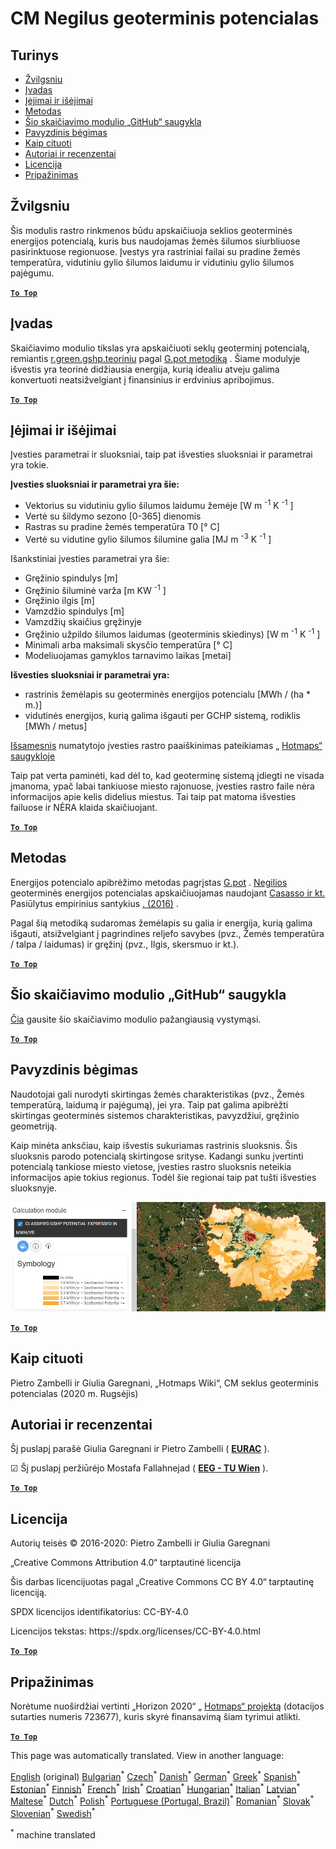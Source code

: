 <h1><a class="anchor" id="cm-shallow-geothermal-potential" href="#cm-shallow-geothermal-potential"><i class="fa fa-link"></i></a>CM Negilus geoterminis potencialas</h1><h2><a class="anchor" id="table-of-contents" href="#table-of-contents"><i class="fa fa-link"></i></a> Turinys</h2><ul><li> <a href="#in-a-glance">Žvilgsniu</a></li><li> <a href="#introduction">Įvadas</a></li><li> <a href="#inputs-and-outputs">Įėjimai ir išėjimai</a></li><li> <a href="#method">Metodas</a></li><li> <a href="#github-repository-of-this-calculation-module">Šio skaičiavimo modulio „GitHub“ saugykla</a></li><li> <a href="#sample-run">Pavyzdinis bėgimas</a></li><li> <a href="#how-to-cite">Kaip cituoti</a></li><li> <a href="#authors-and-reviewers">Autoriai ir recenzentai</a></li><li> <a href="#license">Licencija</a></li><li> <a href="#acknowledgement">Pripažinimas</a></li></ul><h2><a class="anchor" id="in-a-glance" href="#in-a-glance"><i class="fa fa-link"></i></a> Žvilgsniu</h2><p> Šis modulis rastro rinkmenos būdu apskaičiuoja seklios geoterminės energijos potencialą, kuris bus naudojamas žemės šilumos siurbliuose pasirinktuose regionuose. Įvestys yra rastriniai failai su pradine žemės temperatūra, vidutiniu gylio šilumos laidumu ir vidutiniu gylio šilumos pajėgumu.</p><p> <a href="#table-of-contents"><strong><code>To Top</code></strong></a></p><h2><a class="anchor" id="introduction" href="#introduction"><i class="fa fa-link"></i></a> Įvadas</h2><p> Skaičiavimo modulio tikslas yra apskaičiuoti seklų geoterminį potencialą, remiantis <a href="https://grass.osgeo.org/grass76/manuals/addons/r.green.gshp.theoretical.html">r.green.gshp.teoriniu</a> pagal <a href="https://www.sciencedirect.com/science/article/pii/S0360544216303358">G.pot metodiką</a> . Šiame modulyje išvestis yra teorinė didžiausia energija, kurią idealiu atveju galima konvertuoti neatsižvelgiant į finansinius ir erdvinius apribojimus.</p><p> <a href="#table-of-contents"><strong><code>To Top</code></strong></a></p><h2><a class="anchor" id="inputs-and-outputs" href="#inputs-and-outputs"><i class="fa fa-link"></i></a> Įėjimai ir išėjimai</h2><p> Įvesties parametrai ir sluoksniai, taip pat išvesties sluoksniai ir parametrai yra tokie.</p><p> <strong>Įvesties sluoksniai ir parametrai yra šie:</strong></p><ul><li> Vektorius su vidutiniu gylio šilumos laidumu žemėje [W m <sup>-1</sup> K <sup>-1</sup> ]</li><li> Vertė su šildymo sezono [0-365] dienomis</li><li> Rastras su pradine žemės temperatūra T0 [° C]</li><li> Vertė su vidutine gylio šilumos šilumine galia [MJ m <sup>-3</sup> K <sup>-1</sup> ]</li></ul><p> Išankstiniai įvesties parametrai yra šie:</p><ul><li> Gręžinio spindulys [m]</li><li> Gręžinio šiluminė varža [m KW <sup>-1</sup> ]</li><li> Gręžinio ilgis [m]</li><li> Vamzdžio spindulys [m]</li><li> Vamzdžių skaičius gręžinyje</li><li> Gręžinio užpildo šilumos laidumas (geoterminis skiedinys) [W m <sup>-1</sup> K <sup>-1</sup> ]</li><li> Minimali arba maksimali skysčio temperatūra [° C]</li><li> Modeliuojamas gamyklos tarnavimo laikas [metai]</li></ul><p> <strong>Išvesties sluoksniai ir parametrai yra:</strong></p><ul><li> rastrinis žemėlapis su geoterminės energijos potencialu [MWh / (ha * m.)]</li><li> vidutinės energijos, kurią galima išgauti per GCHP sistemą, rodiklis [MWh / metus]</li></ul><p> <a href="https://gitlab.com/hotmaps/potential/potential_geothermal_raster">Išsamesnis</a> numatytojo įvesties rastro paaiškinimas pateikiamas „ <a href="https://gitlab.com/hotmaps/potential/potential_geothermal_raster">Hotmaps“ saugykloje</a></p><p> Taip pat verta paminėti, kad dėl to, kad geoterminę sistemą įdiegti ne visada įmanoma, ypač labai tankiuose miesto rajonuose, įvesties rastro faile nėra informacijos apie kelis didelius miestus. Tai taip pat matoma išvesties failuose ir NĖRA klaida skaičiuojant.</p><p> <a href="#table-of-contents"><strong><code>To Top</code></strong></a></p><h2><a class="anchor" id="method" href="#method"><i class="fa fa-link"></i></a> Metodas</h2><p> Energijos potencialo apibrėžimo metodas pagrįstas <a href="https://www.sciencedirect.com/science/article/pii/S0360544216303358">G.pot</a> . <a href="https://www.sciencedirect.com/science/article/pii/S0360544216303358">Negilios</a> geoterminės energijos potencialas apskaičiuojamas naudojant <a href="https://www.sciencedirect.com/science/article/pii/S0360544216303358">Casasso ir kt.</a> Pasiūlytus empirinius santykius <a href="https://www.sciencedirect.com/science/article/pii/S0360544216303358">. (2016)</a> .</p><p> Pagal šią metodiką sudaromas žemėlapis su galia ir energija, kurią galima išgauti, atsižvelgiant į pagrindines reljefo savybes (pvz., Žemės temperatūra / talpa / laidumas) ir gręžinį (pvz., Ilgis, skersmuo ir kt.).</p><p> <a href="#table-of-contents"><strong><code>To Top</code></strong></a></p><h2><a class="anchor" id="github-repository-of-this-calculation-module" href="#github-repository-of-this-calculation-module"><i class="fa fa-link"></i></a> Šio skaičiavimo modulio „GitHub“ saugykla</h2><p> <a href="https://github.com/HotMaps/gchp_potential/tree/develop">Čia</a> gausite šio skaičiavimo modulio pažangiausią vystymąsi.</p><p> <a href="#table-of-contents"><strong><code>To Top</code></strong></a></p><h2><a class="anchor" id="sample-run" href="#sample-run"><i class="fa fa-link"></i></a> Pavyzdinis bėgimas</h2><p> Naudotojai gali nurodyti skirtingas žemės charakteristikas (pvz., Žemės temperatūrą, laidumą ir pajėgumą), jei yra. Taip pat galima apibrėžti skirtingas geoterminės sistemos charakteristikas, pavyzdžiui, gręžinio geometriją.</p><p> Kaip minėta anksčiau, kaip išvestis sukuriamas rastrinis sluoksnis. Šis sluoksnis parodo potencialą skirtingose srityse. Kadangi sunku įvertinti potencialą tankiose miesto vietose, įvesties rastro sluoksnis neteikia informacijos apie tokius regionus. Todėl šie regionai taip pat tušti išvesties sluoksnyje.</p><img src="/en/CM-Shallow-geothermal-potential/shallow_geothermal_out_raster.png"/><p> <a href="#table-of-contents"><strong><code>To Top</code></strong></a></p><h2><a class="anchor" id="how-to-cite" href="#how-to-cite"><i class="fa fa-link"></i></a> Kaip cituoti</h2><p> Pietro Zambelli ir Giulia Garegnani, „Hotmaps Wiki“, CM seklus geoterminis potencialas (2020 m. Rugsėjis)</p><h2><a class="anchor" id="authors-and-reviewers" href="#authors-and-reviewers"><i class="fa fa-link"></i></a> Autoriai ir recenzentai</h2><p> Šį puslapį parašė Giulia Garegnani ir Pietro Zambelli ( <strong><a href="http://www.eurac.edu">EURAC</a></strong> ).</p><p> ☑ Šį puslapį peržiūrėjo Mostafa Fallahnejad ( <strong><a href="https://eeg.tuwien.ac.at/">EEG - TU Wien</a></strong> ).</p><p> <a href="#table-of-contents"><strong><code>To Top</code></strong></a></p><h2><a class="anchor" id="license" href="#license"><i class="fa fa-link"></i></a> Licencija</h2><p> Autorių teisės © 2016-2020: Pietro Zambelli ir Giulia Garegnani</p><p> „Creative Commons Attribution 4.0“ tarptautinė licencija</p><p> Šis darbas licencijuotas pagal „Creative Commons CC BY 4.0“ tarptautinę licenciją.</p><p> SPDX licencijos identifikatorius: CC-BY-4.0</p><p> Licencijos tekstas: https://spdx.org/licenses/CC-BY-4.0.html</p><p> <a href="#table-of-contents"><strong><code>To Top</code></strong></a></p><h2><a class="anchor" id="acknowledgement" href="#acknowledgement"><i class="fa fa-link"></i></a> Pripažinimas</h2><p> Norėtume nuoširdžiai vertinti „Horizon 2020“ „ <a href="https://www.hotmaps-project.eu">Hotmaps“ projektą</a> (dotacijos sutarties numeris 723677), kuris skyrė finansavimą šiam tyrimui atlikti.</p><p> <a href="#table-of-contents"><strong><code>To Top</code></strong></a></p>
<!--- THIS IS A SUPER UNIQUE IDENTIFIER -->

This page was automatically translated. View in another language:

[English](../en/CM-Shallow-geothermal-potential) (original) [Bulgarian](../bg/CM-Shallow-geothermal-potential)<sup>\*</sup> [Czech](../cs/CM-Shallow-geothermal-potential)<sup>\*</sup> [Danish](../da/CM-Shallow-geothermal-potential)<sup>\*</sup> [German](../de/CM-Shallow-geothermal-potential)<sup>\*</sup> [Greek](../el/CM-Shallow-geothermal-potential)<sup>\*</sup> [Spanish](../es/CM-Shallow-geothermal-potential)<sup>\*</sup> [Estonian](../et/CM-Shallow-geothermal-potential)<sup>\*</sup> [Finnish](../fi/CM-Shallow-geothermal-potential)<sup>\*</sup> [French](../fr/CM-Shallow-geothermal-potential)<sup>\*</sup> [Irish](../ga/CM-Shallow-geothermal-potential)<sup>\*</sup> [Croatian](../hr/CM-Shallow-geothermal-potential)<sup>\*</sup> [Hungarian](../hu/CM-Shallow-geothermal-potential)<sup>\*</sup> [Italian](../it/CM-Shallow-geothermal-potential)<sup>\*</sup>  [Latvian](../lv/CM-Shallow-geothermal-potential)<sup>\*</sup> [Maltese](../mt/CM-Shallow-geothermal-potential)<sup>\*</sup> [Dutch](../nl/CM-Shallow-geothermal-potential)<sup>\*</sup> [Polish](../pl/CM-Shallow-geothermal-potential)<sup>\*</sup> [Portuguese (Portugal, Brazil)](../pt/CM-Shallow-geothermal-potential)<sup>\*</sup> [Romanian](../ro/CM-Shallow-geothermal-potential)<sup>\*</sup> [Slovak](../sk/CM-Shallow-geothermal-potential)<sup>\*</sup> [Slovenian](../sl/CM-Shallow-geothermal-potential)<sup>\*</sup> [Swedish](../sv/CM-Shallow-geothermal-potential)<sup>\*</sup> 

<sup>\*</sup> machine translated
